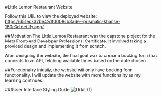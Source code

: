 #Little Lemon Restaurant Website

Follow this URL to view the deployed website: https://651ec837be42df0008db3a6e--prismatic-khapse-160e3d.netlify.app/

##Motivation
The Little Lemon Restaurant was the capstone project for the Meta Front-end Developer Professional Certificate. It involved taking a provided design and implementing it from scratch.

After designing the website, the final goal was to create a booking form that connects to an API, fetching available times based on the date chosen. 

##Functionality
Initially, the website will only have booking form functionality. I will update the website with more functionality as my learning continues.

###User Interface Styling Guide
![Ui kit (1)](https://github.com/IsaiahGoodridge/little-lemon-website/assets/143850822/699ebd54-c0ec-4b75-98cc-424565a522ce)
